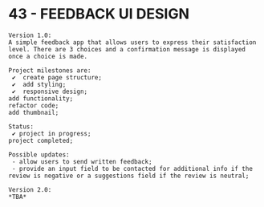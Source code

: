 # 43 - FEEDBACK UI DESIGN

    Version 1.0:
    A simple feedback app that allows users to express their satisfaction level. There are 3 choices and a confirmation message is displayed once a choice is made.

    Project milestones are:
     ✔  create page structure;
     ✔  add styling;
     ✔  responsive design;
    add functionality;
    refactor code;
    add thumbnail;

    Status:
     ✔ project in progress;
    project completed;

    Possible updates:
     - allow users to send written feedback;
     - provide an input field to be contacted for additional info if the review is negative or a suggestions field if the review is neutral;

    Version 2.0:
    *TBA*
